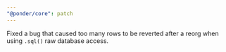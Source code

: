 ```yaml
---
"@ponder/core": patch
---
```


Fixed a bug that caused too many rows to be reverted after a reorg when using `.sql()` raw database access.

